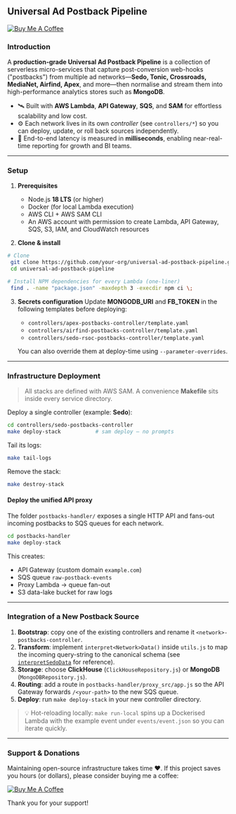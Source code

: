 ## Universal Ad Postback Pipeline
[![Buy Me A Coffee](https://img.shields.io/badge/Buy%20Me%20A%20Coffee-%E2%98%95%EF%B8%8F-ffdd00?style=flat-square)](https://buymeacoffee.com/gier)

### Introduction
A **production-grade Universal Ad Postback Pipeline** is a collection of serverless micro-services that capture post-conversion web-hooks ("postbacks") from multiple ad networks—**Sedo, Tonic, Crossroads, MediaNet, Airfind, Apex**, and more—then normalise and stream them into high-performance analytics stores such as **MongoDB**.

* 🛰  Built with **AWS Lambda**, **API Gateway**, **SQS**, and **SAM** for effortless scalability and low cost.
* ⚙️  Each network lives in its own *controller* (see `controllers/*`) so you can deploy, update, or roll back sources independently.
* 🚀  End-to-end latency is measured in **milliseconds**, enabling near-real-time reporting for growth and BI teams.

---

### Setup
1. **Prerequisites**
   - Node.js **18 LTS** (or higher)
   - Docker (for local Lambda execution)
   - AWS CLI + AWS SAM CLI
   - An AWS account with permission to create Lambda, API Gateway, SQS, S3, IAM, and CloudWatch resources

2. **Clone & install**
```bash
# Clone
 git clone https://github.com/your-org/universal-ad-postback-pipeline.git
 cd universal-ad-postback-pipeline

# Install NPM dependencies for every Lambda (one-liner)
 find . -name "package.json" -maxdepth 3 -execdir npm ci \;
```

3. **Secrets configuration**
Update **MONGODB_URI** and **FB_TOKEN** in the following templates before deploying:
   - `controllers/apex-postbacks-controller/template.yaml`
   - `controllers/airfind-postbacks-controller/template.yaml`
   - `controllers/sedo-rsoc-postbacks-controller/template.yaml`
   
   You can also override them at deploy-time using `--parameter-overrides`.

---

### Infrastructure Deployment
> All stacks are defined with AWS SAM. A convenience **Makefile** sits inside every service directory.

Deploy a single controller (example: **Sedo**):
```bash
cd controllers/sedo-postbacks-controller
make deploy-stack           # sam deploy — no prompts
```
Tail its logs:
```bash
make tail-logs
```

Remove the stack:
```bash
make destroy-stack
```

#### Deploy the unified API proxy
The folder `postbacks-handler/` exposes a single HTTP API and fans-out incoming postbacks to SQS queues for each network.
```bash
cd postbacks-handler
make deploy-stack
```
This creates:
* API Gateway (custom domain `example.com`)
* SQS queue `raw-postback-events`
* Proxy Lambda → queue fan-out
* S3 data-lake bucket for raw logs

---

### Integration of a New Postback Source
1. **Bootstrap**: copy one of the existing controllers and rename it `<network>-postbacks-controller`.
2. **Transform**: implement `interpret<Network>Data()` inside `utils.js` to map the incoming query-string to the canonical schema (see [`interpretSedoData`](controllers/sedo-postbacks-controller/utils.js) for reference).
3. **Storage**: choose **ClickHouse** (`ClickHouseRepository.js`) or **MongoDB** (`MongoDBRepository.js`).
4. **Routing**: add a route in `postbacks-handler/proxy_src/app.js` so the API Gateway forwards `/<your-path>` to the new SQS queue.
5. **Deploy**: run `make deploy-stack` in your new controller directory.

> 💡 Hot-reloading locally: `make run-local` spins up a Dockerised Lambda with the example event under `events/event.json` so you can iterate quickly.

---

### Support & Donations

Maintaining open-source infrastructure takes time ❤️. If this project saves you hours (or dollars), please consider buying me a coffee:

[![Buy Me A Coffee](https://img.shields.io/badge/☕️%20Buy%20me%20a%20coffee-EF5B25?logo=buy-me-a-coffee&logoColor=white)](https://buymeacoffee.com/gier)

Thank you for your support!
